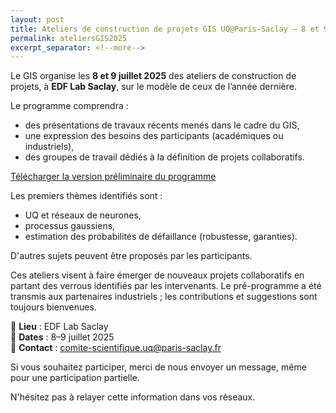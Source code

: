 ```yaml
---
layout: post
title: Ateliers de construction de projets GIS UQ@Paris-Saclay – 8 et 9 juillet 2025
permalink: ateliersGIS2025
excerpt_separator: <!--more-->
---
```


Le GIS organise les **8 et 9 juillet 2025** des ateliers de construction de projets, à **EDF Lab Saclay**, sur le modèle de ceux de l’année dernière.

<!--more-->

Le programme comprendra :
- des présentations de travaux récents menés dans le cadre du GIS,
- une expression des besoins des participants (académiques ou industriels),
- des groupes de travail dédiés à la définition de projets collaboratifs.

[Télécharger la version préliminaire du programme](files/2025/Programme_preliminaire_des_Ateliers_GIS_2025.pdf)

Les premiers thèmes identifiés sont :
- UQ et réseaux de neurones,
- processus gaussiens,
- estimation des probabilités de défaillance (robustesse, garanties).

D'autres sujets peuvent être proposés par les participants.

Ces ateliers visent à faire émerger de nouveaux projets collaboratifs en partant des verrous identifiés par les intervenants. Le pré-programme a été transmis aux partenaires industriels ; les contributions et suggestions sont toujours bienvenues.

📍 **Lieu** : EDF Lab Saclay  
📅 **Dates** : 8–9 juillet 2025  
📩 **Contact** : [comite-scientifique.uq@paris-saclay.fr](mailto:comite-scientifique.uq@paris-saclay.fr)

Si vous souhaitez participer, merci de nous envoyer un message, même pour une participation partielle.

N'hésitez pas à relayer cette information dans vos réseaux.
